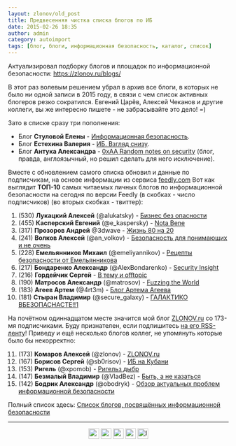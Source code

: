 ```yaml
---
layout: zlonov/old_post
title: Предвесенняя чистка списка блогов по ИБ
date: 2015-02-26 18:35
author: admin
category: autoimport
tags: [блог, блоги, информационная безопасность, каталог, список]
---
```

Актуализировал подборку блогов и площадок по информационной безопасности: <a href="https://zlonov.ru/blogs/" target="_blank">https://zlonov.ru/blogs/</a>



В этот раз волевым решением убрал в архив все блоги, в которых не было ни одной записи в 2015 году, в связи с чем список активных блогеров резко сократился. Евгений Царёв, Алексей Чеканов и другие коллеги, вы же интересно пишете - не забрасывайте это дело! =)

Зато в списке сразу три пополнения:
<ul>
	<li>Блог <strong>Стуловой Елены</strong> - <a href="http://stulovaelena.blogspot.ru" target="_blank">Информационная безопасность</a>.</li>
	<li>Блог <strong>Естехина Валерия</strong> - <a href="http://estekhin.blogspot.ru" target="_blank">ИБ. Взгляд снизу</a>.</li>
	<li>Блог <strong>Антука Александра</strong> - <a href="http://antukh.com" target="_blank">0xAA Random notes on security</a> (блог, правда, англоязычный, но решил сделать для него исключение).</li>
</ul>
Вместе с обновлением самого списка обновил и данные по подписчикам, на основе информации из сервиса <a href="http://feedly.com/">feedly.com</a> Вот как выглядит <strong>ТОП-10</strong> самых читаемых личных блогов по информационной безопасности на сегодня по версии Feedly (в скобках - число подписчиков) (во вторых скобках - твиттер):
<ol>
	<li>(530) <strong>Лукацкий Алексей</strong> (@alukatsky) - <a href="http://lukatsky.blogspot.com" target="_blank">Бизнес без опасности</a></li>
	<li>(455) <strong>Касперский Евгений</strong> (@e_kaspersky) - <a href="http://e-kaspersky.livejournal.com" target="_blank">Nota Bene</a></li>
	<li>(317) <strong>Прозоров Андрей</strong> @3dwave - <a href="http://80na20.blogspot.ru" target="_blank">Жизнь 80 на 20</a></li>
	<li>(241) <strong>Волков Алексей</strong> (@an_volkov) - <a href="http://anvolkov.blogspot.com" target="_blank">Безопасность для понимающих и не очень</a></li>
	<li>(228) <strong>Емельянников Михаил</strong> (@emeliyannikov) - <a href="http://emeliyannikov.blogspot.ru" target="_blank">Рецепты безопасности от Емельянникова</a></li>
	<li>(217) <strong>Бондаренко Александр</strong> (@AlexBondarenko) - <a href="http://secinsight.blogspot.com" target="_blank">Security Insight</a></li>
	<li>(216) <strong>Гордейчик Сергей</strong> - <a href="http://sgordey.blogspot.com" target="_blank">В тему и offtopic</a></li>
	<li>(190) <strong>Матросов Александр</strong> (@matrosov) - <a href="http://www.rehints.ru" target="_blank">Fuzzing the World</a></li>
	<li>(183) <strong>Агеев Артем</strong> (@4rt3m) - <a href="http://itsec.pro" target="_blank">Блог Артема Агеева</a></li>
	<li>(181) <strong>Стыран Владимир</strong> (@secure_galaxy) - <a href="http://securegalaxy.blogspot.com" target="_blank">ГАЛАКТИКО ВБЕЗОПАСНАСТЕ!!1</a></li>
</ol>
На почётном одиннадцатом месте значится мой блог <a href="https://zlonov.ru" target="_blank">ZLONOV.ru</a> cо 173-мя подписчиками. Буду признателен, если подпишитесь <a href="http://feeds.feedburner.com/zlonov" target="_blank">на его RSS-ленту</a>! Приведу и ещё несколько блогов коллег, не упомянуть которые было бы некорректно:

11. (173) <strong>Комаров Алексей</strong> (@zlonov) - <a href="https://zlonov.ru">ZLONOV.ru</a>
12. (167) <strong>Борисов Сергей</strong> (@sb0risov) - <a href="http://sborisov.blogspot.com">ИБ на Кубани</a>
13. (153) <strong>Ригель</strong> (@xpomob) - <a href="http://xpomob.blogspot.ru">Ригельз дыбр</a>
14. (147) <strong>Безмалый Владимир</strong> (@VladBez) - <a href="http://bezmaly.wordpress.com">Быть, а не казаться</a>
15. (142) <strong>Бодрик Александр</strong> (@obodryk) - <a href="http://inf-sec.blogspot.com">Обзор актуальных проблем информационной безопасности</a>

Полный список здесь: <a href="https://zlonov.ru/blogs/" target="_blank">Список блогов, посвящённых информационной безопасности</a>

<hr />

<div style="text-align: center;"><a href="http://feeds.feedburner.com/zlonov"><img src="/assets/uploads/2012/10/Bookmark-Icons-RSS.png" alt="" width="24" height="24" /></a> <a href="https://www.facebook.com/komarov.alexey"><img src="/assets/uploads/2012/10/Bookmark-Icons-Facebook.png" alt="" width="24" height="24" border="0" /></a> <a href="https://twitter.com/zlonov"><img src="/assets/uploads/2012/10/Bookmark-Icons-Twitter.png" alt="" width="24" height="24" border="0" /></a> <a href="http://www.slideshare.net/zlonov"><img src="/assets/uploads/2012/10/Bookmark-Icons-Slideshare.png" alt="" width="24" height="24" border="0" /></a> <a href="http://instagram.com/zlonov"><img src="/assets/uploads/instagram.png" alt="Instagram" width="24" height="24" border="0" /></a></div>
